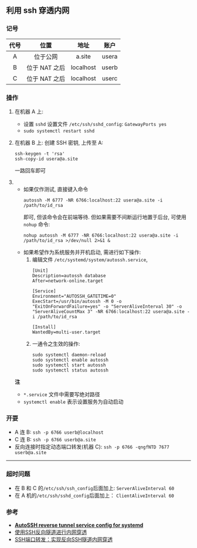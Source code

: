 ## 利用 ssh 穿透内网

### 记号

| 代号 | 位置          | 地址      | 账户  |
| :--: | :--:          | :--:      | :--:  |
| A    | 位于公网      | a.site    | usera |
| B    | 位于 NAT 之后 | localhost | userb |
| C    | 位于 NAT 之后 | localhost | userc |

### 操作

1. 在机器 A 上:
   - 设置 `sshd` 设置文件 `/etc/ssh/sshd_config`: `GatewayPorts yes`
   - `sudo systemctl restart sshd`
1. 在机器 B 上:
   创建 SSH 密钥, 上传至 A:
   ```
   ssh-keygen -t 'rsa'
   ssh-copy-id usera@a.site
   ```
   一路回车即可
1.
   - 如果仅作测试, 直接键入命令
     ```
     autossh -M 6777 -NR 6766:localhost:22 usera@a.site -i /path/to/id_rsa
     ```
     即可, 但该命令会在前端等待. 但如果需要不间断运行地置于后台,
     可使用 `nohup` 命令:
     ```
     nohup autossh -M 6777 -NR 6766:localhost:22 usera@a.site -i /path/to/id_rsa >/dev/null 2>&1 &
     ```
   - 如果希望作为系统服务并开机启动, 需进行如下操作:
     1. 编辑文件 `/etc/systemd/system/autossh.service`,
        ```
        [Unit]
        Description=autossh database
        After=network-online.target

        [Service]
        Environment="AUTOSSH_GATETIME=0"
        ExecStart=/usr/bin/autossh -M 0 -o "ExitOnForwardFailure=yes" -o "ServerAliveInterval 30" -o "ServerAliveCountMax 3" -NR 6766:localhost:22 usera@a.site -i /path/to/id_rsa

        [Install]
        WantedBy=multi-user.target
        ```
     1. 一通令之生效的操作:
        ```
        sudo systemctl daemon-reload
        sudo systemctl enable autossh
        sudo systemctl start autossh
        sudo systemctl status autossh
        ```

    **注**  
    - `*.service` 文件中需要写绝对路径
    - `systemctl enable` 表示设置服务为自动启动

### 开耍

- A 连 B: `ssh -p 6766 userb@localhost`
- C 连 B: `ssh -p 6766 userb@a.site`
- 反向连接时指定动态端口转发(机器 C): `ssh -p 6766 -qngfNTD 7677 userb@a.site`

---

### 超时问题

- 在 B 和 C 的`/etc/ssh/ssh_config`后面加上: `ServerAliveInterval 60`
- 在 A 机的`/etc/ssh/sshd_config`后面加上： `ClientAliveInterval 60`

### 参考

- [**AutoSSH reverse tunnel service config for systemd**](https://gist.github.com/ntrepid8/0af12c012dd2567c800799d86eb44f90)
- [使用SSH反向隧道进行内网穿透](http://arondight.me/2016/02/17/%E4%BD%BF%E7%94%A8SSH%E5%8F%8D%E5%90%91%E9%9A%A7%E9%81%93%E8%BF%9B%E8%A1%8C%E5%86%85%E7%BD%91%E7%A9%BF%E9%80%8F)
- [SSH端口转发：实现反向SSH隧道内网穿透](http://www.huangwenchao.com.cn/2016/10/ssh-reverse-tunnel.html)
